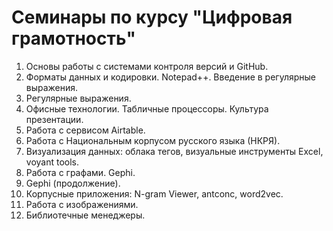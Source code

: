 # Семинары по курсу "Цифровая грамотность"

1. Основы работы с системами контроля версий и GitHub.
2. Форматы данных и кодировки. Notepad++. Введение в регулярные выражения.
3. Регулярные выражения. 
4. Офисные технологии. Табличные процессоры. Культура презентации.
5. Работа с сервисом Airtable.
6. Работа с Национальным корпусом русского языка \(НКРЯ\).
7. Визуализация данных: облака тегов, визуальные инструменты Excel, voyant tools.
8. Работа с графами. Gephi.
9. Gephi \(продолжение\).
10. Корпусные приложения: N-gram Viewer, antconc, word2vec.
11. Работа с изображениями.
12. Библиотечные менеджеры. 






